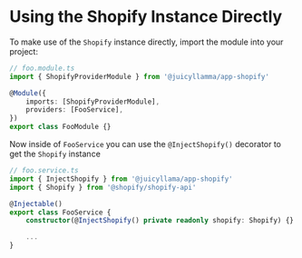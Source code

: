 # Using the Shopify Instance Directly

To make use of the `Shopify` instance directly, import the module into your project:

```typescript
// foo.module.ts
import { ShopifyProviderModule } from '@juicyllamma/app-shopify'

@Module({
	imports: [ShopifyProviderModule],
	providers: [FooService],
})
export class FooModule {}
```

Now inside of `FooService` you can use the `@InjectShopify()` decorator to get the `Shopify` instance

```typescript
// foo.service.ts
import { InjectShopify } from '@juicyllama/app-shopify'
import { Shopify } from '@shopify/shopify-api'

@Injectable()
export class FooService {
	constructor(@InjectShopify() private readonly shopify: Shopify) {}

	...
}
```
